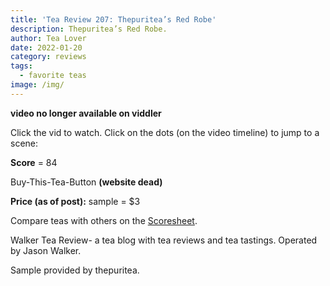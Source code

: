 ```yaml
---
title: 'Tea Review 207: Thepuritea’s Red Robe'
description: Thepuritea’s Red Robe.
author: Tea Lover
date: 2022-01-20
category: reviews
tags:
  - favorite teas
image: /img/
---
```


**video no longer available on viddler**

Click the vid to watch. Click on the dots (on the video timeline) to jump to a scene:

**Score** = 84

Buy-This-Tea-Button **(website dead)**

**Price (as of post):** sample = $3

Compare teas with others on the [Scoresheet](https://web.archive.org/web/20200925034418/http://walkerteareview.com//?page_id=6).

Walker Tea Review- a tea blog with tea reviews and tea tastings. Operated by Jason Walker.

Sample provided by thepuritea.
